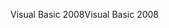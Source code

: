 <span data-ttu-id="9d1ff-101">Visual Basic 2008</span><span class="sxs-lookup"><span data-stu-id="9d1ff-101">Visual Basic 2008</span></span>